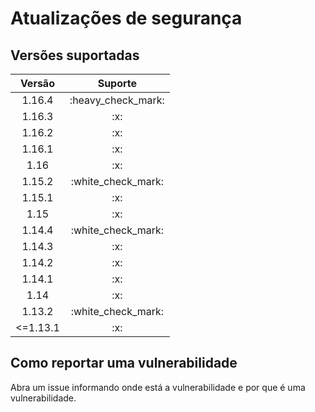 # Atualizações de segurança

## Versões suportadas

<table>
    <thead>
        <tr>
            <th align="center">Versão</th>
            <th align="center">Suporte</th>
        </tr>
    </thead>
    <tbody>
        <tr>
            <td align="center">1.16.4</td>
            <td align="center">:heavy_check_mark:</td>
        </tr>
        <tr>
            <td align="center">1.16.3</td>
            <td align="center">:x:</td>
        </tr>
        <tr>
            <td align="center">1.16.2</td>
            <td align="center">:x:</td>
        </tr>
        <tr>
            <td align="center">1.16.1</td>
            <td align="center">:x:</td>
        </tr>
        <tr>
            <td align="center">1.16</td>
            <td align="center">:x:</td>
        </tr>
        <tr>
            <td align="center">1.15.2</td>
            <td align="center">:white_check_mark:</td>
        </tr>
        <tr>
            <td align="center">1.15.1</td>
            <td align="center">:x:</td>
        </tr>
        <tr>
            <td align="center">1.15</td>
            <td align="center">:x:</td>
        </tr>
        <tr>
            <td align="center">1.14.4</td>
            <td align="center">:white_check_mark:</td>
        </tr>
        <tr>
            <td align="center">1.14.3</td>
            <td align="center">:x:</td>
        </tr>
        <tr>
            <td align="center">1.14.2</td>
            <td align="center">:x:</td>
        </tr>
        <tr>
            <td align="center">1.14.1</td>
            <td align="center">:x:</td>
        </tr>
        <tr>
            <td align="center">1.14</td>
            <td align="center">:x:</td>
        </tr>
        <tr>
            <td align="center">1.13.2</td>
            <td align="center">:white_check_mark:</td>
        </tr>
        <tr>
            <td align="center"> <=1.13.1</td>
            <td align="center">:x:</td>
        </tr>
    </tbody>
</table>

## Como reportar uma vulnerabilidade

Abra um issue informando onde está a vulnerabilidade e por que é uma vulnerabilidade.

